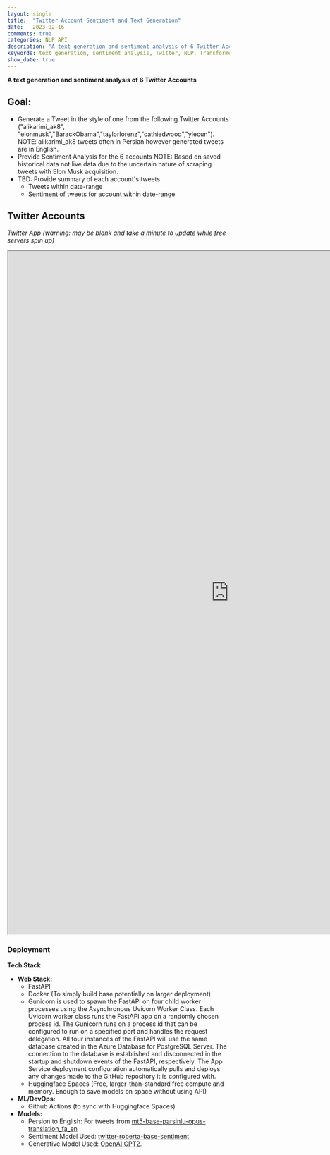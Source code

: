 ```yaml
---
layout: single
title:  "Twitter Account Sentiment and Text Generation"
date:   2023-02-16
comments: true
categories: NLP API
description: "A text generation and sentiment analysis of 6 Twitter Accounts"
keywords: text generation, sentiment analysis, Twitter, NLP, Transformers, HuggingFace, RESTful API
show_date: true
---
```


**A text generation and sentiment analysis of 6 Twitter Accounts**

## Goal:
* Generate a Tweet in the style of one from the following Twitter Accounts ("alikarimi_ak8", "elonmusk","BarackObama","taylorlorenz","cathiedwood","ylecun"). NOTE: alikarimi_ak8 tweets often in Persian however generated tweets are in English.
* Provide Sentiment Analysis for the 6 accounts NOTE: Based on saved historical data not live data due to the uncertain nature of scraping tweets with Elon Musk acquisition. 
* TBD: Provide summary of each account's tweets
  * Tweets within date-range
  * Sentiment of tweets for account within date-range

## Twitter Accounts 
*Twitter App (warning: may be blank and take a minute to update while free servers spin up)*
<div style="text-center;">
    <iframe src="https://aus10powell-twitteraccounts.hf.space"
            frameborder="100"
            width="1000"
            height="1550">
    </iframe>
</div>

### Deployment
**Tech Stack**

* **Web Stack:**
  * FastAPI
  * Docker (To simply build base potentially on larger deployment)
  * Gunicorn is used to spawn the FastAPI on four child worker processes using the Asynchronous Uvicorn Worker Class. Each Uvicorn worker class runs the FastAPI app on a randomly chosen process id. The Gunicorn runs on a process id that can be configured to run on a specified port and handles the request delegation. All four instances of the FastAPI will use the same database created in the Azure Database for PostgreSQL Server. The connection to the database is established and disconnected in the startup and shutdown events of the FastAPI, respectively. The App Service deployment configuration automatically pulls and deploys any changes made to the GitHub repository it is configured with.
  * Huggingface Spaces (Free, larger-than-standard free compute and memory. Enough to save models on space without using API)
* **ML/DevOps:**
  * Github Actions (to sync with Huggingface Spaces)
* **Models:**
  * Persion to English: For tweets from [mt5-base-parsinlu-opus-translation_fa_en](https://huggingface.co/persiannlp/mt5-base-parsinlu-opus-translation_fa_en)
  * Sentiment Model Used: [twitter-roberta-base-sentiment](https://huggingface.co/cardiffnlp/twitter-roberta-base-sentiment)
  * Generative Model Used: [OpenAI GPT2](https://huggingface.co/transformers/v4.4.2/model_doc/gpt2.html). 


<!-- # Notes:
* 04/26/2023:
  * Trained 2 accounts models
  * Buit response in index.html to generate one response from those 2 accounts
  * Investigated (potentially) hosting the site on huggingface spaces
  * Investigated (potentiallu) hosting models on huggingface to pull into site
  * NOTE: Account alikarimi_ak8 was particularily tricky as most/all tweets are written in Persian for which there is few translation apis freely available. I wound up using a huggingface library and dealing with some interesting emoji issues.
* 04/27/23:
  * TODO:
    * Train the rest of account models
      * Train english models
      * Train Persian to text model
      * resolve model names based of handles
    * Create sentiment dataset for all accounts using huggingface scraper from historical data until now and display in Altair.
    * Summarization:
      * Reformate old code and eliminate unnecessary code
      * Decide on next steps as far as necessary 
  * COMPLETED:
    * Created a model for each account
    * Enabled translation for the Persion account
* 05/02/23
  * COMPLETED:
    * Successfully uploaded hugginface model to hugginface model hub in order to enable api from webpage to the hosted site at huggingface avoiding storage of models on webpage.
* 05/06/23
  * COMPLETED:
    * Successfully tested a hosted app as a RESTful API endpoint for all the trained GPT2 models. Main positive take-away from this is that the file requirements 
    * Learned that HuggingFace Spaces doesn't allow function call to pass through URLs with their free space...or at least it is difficult to. Using a POST request is better.
  * TODO:
    * Investigate as to whether there is a app structure that can be flexible in deployment to either Azure or Huggingface spaces

* 05/08/23
  * COMPLETED:
    * Test whether the app can be hit with a RESTful call from another hosted site...on hugginface I suppose. It seems the spaces on Huggingface on distributed and need to run on Docker if departing from the strict format they have for static.
* 05/09/23
  * COMPLETED:
    * NOTE: It became too much to try and manage Docker as well as dealing with app when working with Azure Web Services, however the switch to Huggingface for the relative great utilization of their space makes Docker make more sense. For the generall use-case of trying to update and showcase personal projects that are not going to be leaking money, Docker does seem to be the way to go. You don't need to build a ton of images locally either. Just perhaps when you're trouble-shooting a Docker specific issue.
* 05/10/23
  * TODO:
    * Technical:
      * Having Huggingface spaces pull from the github page...or at least be automated.
    * Code within page:
      * Resolve visual issues with displaying notebook html within the page
      * Decide what should actually be displayed in the notebook
        * Sentiment analysis on the four accounts
    * Extra features:
      * Sentiment: Display a sentiment score on the generated response
      * Display a summary of the generated response. NOTE: this would fit in well with the tweet analysis over time.
      *  
* 05/12/23
  * COMPLETED:
    * Somewhat justified display on Markdown page
    * Adjusted color-schemes and display of sentiments
    * Started again on summarization of tweets:
      * Reduce a long list of tweets down enough to run a deep learning summarizer on it

* 05/14/23:
  * COMPLETED:
    * Potentially tracked down one issue with the hugging face regarding why the response was not being generated.

* 05/15/23:
  * Completed index.html for returning tweets
  * added tweepy integration for returning specific tweets along with javascript callbacks.
  * TODO:
    * Reformate generate a reply...it doesn't make sense to be at the top

* 05/20/23
  * Completed refactoring of some old summarization and examples.ipynb code
  * Verified that additional information and metrics can be pulled for the tweets

* 06/01/23
  * COMPLETED:
    * Implemented sentiment score on table returned
    * Implemented Persian translation column to return if account was Persian text
      -->
